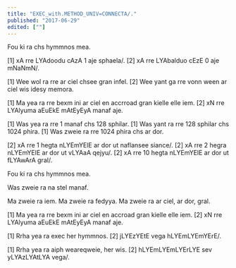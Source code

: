 ```yaml
---
title: "EXEC_with.METHOD_UNIV=CONNECTA/."
published: "2017-06-29"
edited: [""]
---
```


Fou ki ra chs hymmnos mea.

[1] xA rre LYAdoodu cAzA 1 aje sphaela/.
[2] xA rre LYAbalduo cEzE 0 aje mNaNmN/.

[1] Wee wol ra rre ar ciel chsee gran infel.
[2] Wee yant ga rre vonn ween ar ciel wis idesy memora.

[1] Ma yea ra rre bexm ini ar ciel en accrroad gran kielle elle iem.
[2] xN rre LYAlyuma aEuEkE mAtEyEyA manaf aje.

[1] Was yea ra rre 1 manaf chs 128 sphilar.
[1] Was yant ra rre 128 sphilar chs 1024 phira.
[1] Was zweie ra rre 1024 phira chs ar dor.

[2] xA rre 1 hegta nLYEmYElE ar dor ut naflansee siance/.
[2] xA rre 2 hegra nLYEmYElE ar dor ut vLYAaA qejyu/.
[2] xA rre 10 hegta nLYEmYElE ar dor ut fLYAwArA gral/.

Fou ki ra chs hymmnos mea.

Was zweie ra na stel manaf.

Ma zweie ra iem. Ma zweie ra fedyya. Ma zweie ra ar ciel, ar dor, gral.

[1] Ma yea ra rre bexm ini ar ciel en accroad gran kielle elle iem.
[2] xN rre LYAlyuma aEuEkE mAtEyEyA manaf aje.

[1] Rrha yea ra exec her hymmnos.
[2] jLYEzYEtE vega hLYEmLYEmYErE/.

[1] Rrha yea ra aiph weareqweie, her wis.
[2] hLYEmLYEmLYErLYE sev yLYAzLYAtLYA vega/.
